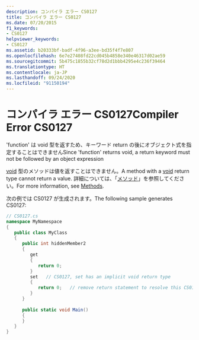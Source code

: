 ```yaml
---
description: コンパイラ エラー CS0127
title: コンパイラ エラー CS0127
ms.date: 07/20/2015
f1_keywords:
- CS0127
helpviewer_keywords:
- CS0127
ms.assetid: b20333bf-badf-4f96-a3ee-bd35f4f7e807
ms.openlocfilehash: 6e7e27408fd22cd045b4858e340e46317d02ae59
ms.sourcegitcommit: 5b475c1855b32cf78d2d1bbb4295e4c236f39464
ms.translationtype: HT
ms.contentlocale: ja-JP
ms.lasthandoff: 09/24/2020
ms.locfileid: "91150194"
---
```

# <a name="compiler-error-cs0127"></a><span data-ttu-id="bfa7e-103">コンパイラ エラー CS0127</span><span class="sxs-lookup"><span data-stu-id="bfa7e-103">Compiler Error CS0127</span></span>

<span data-ttu-id="bfa7e-104">'function' は void 型を返すため、キーワード return の後にオブジェクト式を指定することはできません</span><span class="sxs-lookup"><span data-stu-id="bfa7e-104">Since 'function' returns void, a return keyword must not be followed by an object expression</span></span>  
  
 <span data-ttu-id="bfa7e-105">[void](../language-reference/builtin-types/void.md) 型のメソッドは値を返すことはできません。</span><span class="sxs-lookup"><span data-stu-id="bfa7e-105">A method with a [void](../language-reference/builtin-types/void.md) return type cannot return a value.</span></span> <span data-ttu-id="bfa7e-106">詳細については、「[メソッド](../programming-guide/classes-and-structs/methods.md)」を参照してください。</span><span class="sxs-lookup"><span data-stu-id="bfa7e-106">For more information, see [Methods](../programming-guide/classes-and-structs/methods.md).</span></span>  
  
 <span data-ttu-id="bfa7e-107">次の例では CS0127 が生成されます。</span><span class="sxs-lookup"><span data-stu-id="bfa7e-107">The following sample generates CS0127:</span></span>  
  
```csharp  
// CS0127.cs  
namespace MyNamespace  
{  
   public class MyClass  
   {  
      public int hiddenMember2  
      {  
         get  
         {  
            return 0;  
         }  
         set   // CS0127, set has an implicit void return type  
         {  
            return 0;   // remove return statement to resolve this CS0127  
         }  
      }  
  
      public static void Main()  
      {  
      }  
   }  
}  
```
